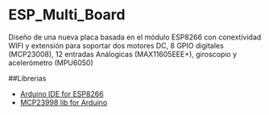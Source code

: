 # ESP_Multi_Board
Diseño de una nueva placa basada en el módulo ESP8266 con conextividad WIFI y extensión para soportar dos motores DC, 8 GPIO digitales (MCP23008), 12 entradas Análogicas (MAX11605EEE+), giroscopio y acelerómetro (MPU6050)

##Librerias
+ [Arduino IDE for ESP8266](http://www.arduinesp.com/ "ArduinESP")
+ [MCP23998 lib for Arduino](https://github.com/adafruit/Adafruit-MCP23008-library "MCP23008 library")

